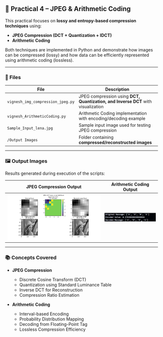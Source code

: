 
## 📁 Practical 4 – JPEG & Arithmetic Coding

This practical focuses on **lossy and entropy-based compression techniques** using:

* **JPEG Compression (DCT + Quantization + IDCT)**
* **Arithmetic Coding**

Both techniques are implemented in Python and demonstrate how images can be compressed (lossy) and how data can be efficiently represented using arithmetic coding (lossless).

---

### 📄 Files

| File                          | Description                                                                 |
| ----------------------------- | --------------------------------------------------------------------------- |
| `vignesh_img_compression_jpeg.py` | JPEG compression using **DCT, Quantization, and Inverse DCT** with visualization |
| `vignesh_ArithmeticCoding.py`     | Arithmetic Coding implementation with encoding/decoding example           |
| `Sample_Input_lena.jpg`           | Sample input image used for testing JPEG compression                      |
| `/Output Images`                 | Folder containing **compressed/reconstructed images**                     |

---

### 🖼️ Output Images

Results generated during execution of the scripts:


| JPEG Compression Output                                   | Arithmetic Coding Output                                    |
|-----------------------------------------------------------|------------------------------------------------------------|
| ![JPEG](./Output%20Images/Output_jpeg.png)                | ![Arithmetic](./Output%20Images/Output_Arithmetic.png)     |

---

### 📚 Concepts Covered

* **JPEG Compression**
  - Discrete Cosine Transform (DCT)
  - Quantization using Standard Luminance Table
  - Inverse DCT for Reconstruction
  - Compression Ratio Estimation

* **Arithmetic Coding**
  - Interval-based Encoding
  - Probability Distribution Mapping
  - Decoding from Floating-Point Tag
  - Lossless Compression Efficiency

